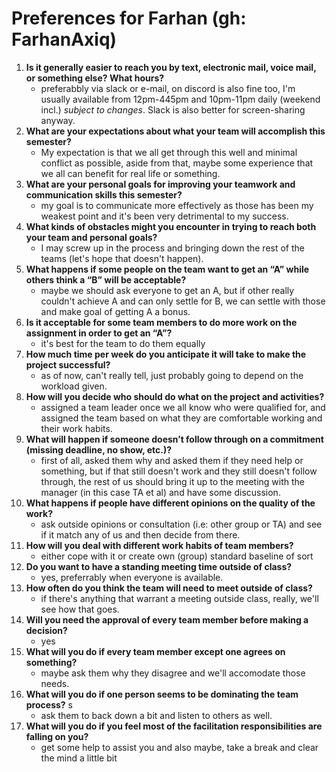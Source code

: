 # Preferences for Farhan (gh: FarhanAxiq)

1. __Is it generally easier to reach you by text, electronic mail, voice mail, or something else?  What hours?__ 
   * preferabbly via slack or e-mail, on discord is also fine too, I'm usually available from 12pm-445pm and 10pm-11pm daily (weekend incl.) *subject to changes*.
    Slack is also better for screen-sharing anyway.
1. __What are your expectations about what your team will accomplish this semester?__ 
   * My expectation is that we all get through this well and minimal conflict as possible, aside from that, maybe some experience that we all can benefit for real life or something.
1. __What are your personal goals for improving your teamwork and communication skills this semester?__ 
   * my goal is to communicate more effectively as those has been my weakest point and it's been very detrimental to my success.
1. __What kinds of obstacles might you encounter in trying to reach both your team and personal goals?__ 
   * I may screw up in the process and bringing down the rest of the teams (let's hope that doesn't happen). 
1. __What happens if some people on the team want to get an “A” while others think a “B” will be acceptable?__ 
   * maybe we should ask everyone to get an A, but if other really couldn't achieve A and can only settle for B, we can settle with those and make goal of getting A a bonus.
1. __Is it acceptable for some team members to do more work on the assignment in order to get an “A”?__ 
   * it's best for the team to do them equally 
1. __How much time per week do you anticipate it will take to make the project successful?__ 
   * as of now, can't really tell, just probably going to depend on the workload given.
1. __How will you decide who should do what on the project and activities?__ 
   * assigned a team leader once we all know who were qualified for, and assigned the team based on what they are comfortable working and their work habits.
1. __What will happen if someone doesn’t follow through on a commitment (missing deadline, no show, etc.)?__ 
   * first of all, asked them why and asked them if they need help or something, but if that still doesn't work and they still doesn't follow through, the rest of us should bring it up to the meeting with the manager (in this case TA et al) and have some discussion.
1. __What happens if people have different opinions on the quality of the work?__ 
   * ask outside opinions or consultation (i.e: other group or TA) and see if it match any of us and then decide from there.
1. __How will you deal with different work habits of team members?__ 
   * either cope with it or create own (group) standard baseline of sort
1. __Do you want to have a standing meeting time outside of class?__ 
   * yes, preferrably when everyone is available.
1. __How often do you think the team will need to meet outside of class?__ 
   * if there's anything that warrant a meeting outside class, really, we'll see how that goes.
1. __Will you need the approval of every team member before making a decision?__ 
   * yes
1. __What will you do if every team member except one agrees on something?__ 
   * maybe ask them why they disagree and we'll accomodate those needs.
1. __What will you do if one person seems to be dominating the team process?__ s
   * ask them to back down a bit and listen to others as well.
1. __What will you do if you feel most of the facilitation responsibilities are falling on you?__ 
   * get some help to assist you and also maybe, take a break and clear the mind a little bit
